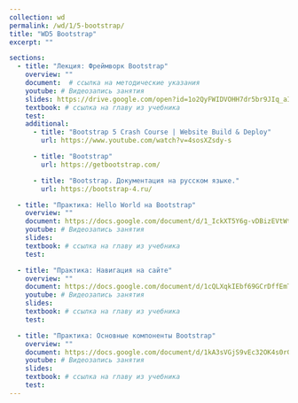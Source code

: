 ```yaml
---
collection: wd
permalink: /wd/1/5-bootstrap/
title: "WD5 Bootstrap"
excerpt: ""

sections:
  - title: "Лекция: Фреймворк Bootstrap" 
    overview: ""
    document:  # ссылка на методические указания
    youtube: # Видеозапись занятия
    slides: https://drive.google.com/open?id=1o2QyFWIDVOHH7dr5br9JIq_aI_JBZyb2FPv3UWjMzlM
    textbook: # ссылка на главу из учебника
    test: 
    additional: 
      - title: "Bootstrap 5 Crash Course | Website Build & Deploy"
        url: https://www.youtube.com/watch?v=4sosXZsdy-s

      - title: "Bootstrap"
        url: https://getbootstrap.com/

      - title: "Bootstrap. Документация на русском языке."
        url: https://bootstrap-4.ru/

  - title: "Практика: Hello World на Bootstrap" 
    overview: ""
    document: https://docs.google.com/document/d/1_IckXT5Y6g-vDBizEVtWtJCMjwSwG_tW/edit?usp=sharing&ouid=116003821381017651142&rtpof=true&sd=true
    youtube: # Видеозапись занятия
    slides: 
    textbook: # ссылка на главу из учебника
    test: 

  - title: "Практика: Навигация на сайте" 
    overview: ""
    document: https://docs.google.com/document/d/1cQLXqkIEbf69GCrDffEmTiET1psLAbw2/edit?usp=sharing&ouid=116003821381017651142&rtpof=true&sd=true
    youtube: # Видеозапись занятия
    slides: 
    textbook: # ссылка на главу из учебника
    test: 

  - title: "Практика: Основные компоненты Bootstrap" 
    overview: ""
    document: https://docs.google.com/document/d/1kA3sVGjS9vEc32OK4s0rGEtY0Vom25zz/edit?usp=sharing&ouid=116003821381017651142&rtpof=true&sd=true
    youtube: # Видеозапись занятия
    slides: 
    textbook: # ссылка на главу из учебника
    test: 
---
```

